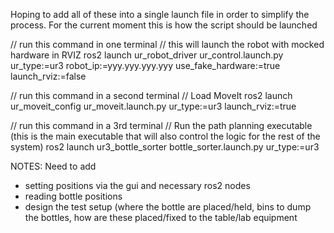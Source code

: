 Hoping to add all of these into a single launch file in order to simplify the process. For the current moment this is how the script should be launched

// run this command in one terminal
// this will launch the robot with mocked hardware in RVIZ
ros2 launch ur_robot_driver ur_control.launch.py ur_type:=ur3 robot_ip:=yyy.yyy.yyy.yyy use_fake_hardware:=true launch_rviz:=false

// run this command in a second terminal 
// Load MoveIt
ros2 launch ur_moveit_config ur_moveit.launch.py ur_type:=ur3 launch_rviz:=true

// run this command in a 3rd terminal
// Run the path planning executable (this is the main executable that will also control the logic for the rest of the system)
ros2 launch ur3_bottle_sorter bottle_sorter.launch.py ur_type:=ur3

NOTES:
Need to add
- setting positions via the gui and necessary ros2 nodes
- reading bottle positions
- design the test setup (where the bottle are placed/held, bins to dump the bottles, how are these placed/fixed to the table/lab equipment
